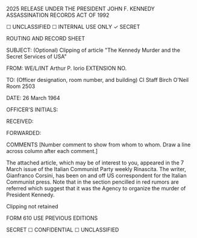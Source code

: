 2025 RELEASE UNDER THE PRESIDENT JOHN F. KENNEDY ASSASSINATION RECORDS ACT OF 1992

☐ UNCLASSIFIED
☐ INTERNAL USE ONLY
✓ SECRET

ROUTING AND RECORD SHEET

SUBJECT: (Optional) Clipping of article "The Kennedy Murder and the Secret Services of USA"

FROM: WE/L/INT Arthur P. Iorio
EXTENSION NO.

TO: (Officer designation, room number, and building)
CI Staff
Birch O'Neil
Room 2503

DATE: 26 March 1964

OFFICER'S INITIALS:

RECEIVED:

FORWARDED:

COMMENTS [Number comment to show from whom to whom. Draw a line across column after each comment.]

The attached article, which may be of interest to you, appeared in the 7 March issue of the Italian Communist Party weekly Rinascita. The writer, Gianfranco Corsini, has been on and off US correspondent for the Italian Communist press. Note that in the section pencilled in red rumors are referred which suggest that it was the Agency to organize the murder of President Kennedy.

Clipping not retained

FORM 610
USE PREVIOUS EDITIONS

SECRET
☐ CONFIDENTIAL
☐ UNCLASSIFIED
